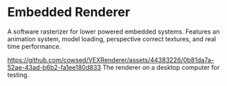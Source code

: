 # Embedded Renderer

A software rasterizer for lower powered embedded systems. Features an animation system, model loading, perspective correct textures, and real time performance.

https://github.com/cowsed/VEXRenderer/assets/44383226/0b81da7a-52ae-43ad-b6b2-fa1ee180d833
The renderer on a desktop computer for testing. 
